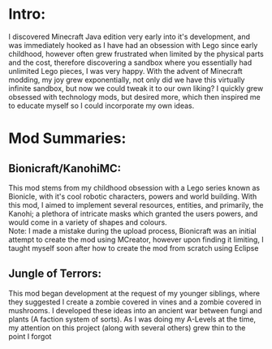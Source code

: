 # Intro:
 I discovered Minecraft Java edition very early into it's development, and was immediately hooked as I have had an obsession with Lego since early childhood, however often grew frustrated when limited by the physical parts and the cost, therefore discovering a sandbox where you essentially had unlimited Lego pieces, I was very happy. With the advent of Minecraft modding, my joy grew exponentially, not only did we have this virtually infinite sandbox, but now we could tweak it to our own liking? I quickly grew obsessed with technology mods, but desired more, which then inspired me to educate myself so I could incorporate my own ideas.
# Mod Summaries:  
 ## Bionicraft/KanohiMC:  
  This mod stems from my childhood obsession with a Lego series known as Bionicle, with it's cool robotic characters, powers and world building. With this mod, I aimed to implement several resources, entities, and primarily, the Kanohi; a plethora of intricate masks which granted the users powers, and would come in a variety of shapes and colours.  
  Note: I made a mistake during the upload process, Bionicraft was an initial attempt to create the mod using MCreator, however upon finding it limiting, I taught myself soon after how to create the mod from scratch using Eclipse
 ## Jungle of Terrors:  
  This mod began development at the request of my younger siblings, where they suggested I create a zombie covered in vines and a zombie covered in mushrooms. I developed these ideas into an ancient war between fungi and plants (A faction system of sorts). As I was doing my A-Levels at the time, my attention on this project (along with several others) grew thin to the point I forgot
